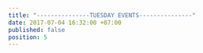 ```yaml
---
title: "---------------TUESDAY EVENTS---------------"
date: 2017-07-04 16:32:00 +07:00
published: false
position: 5
---
```


